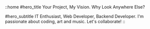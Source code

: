 ::home
#hero_title
Your Project, My Vision. Why Look Anywhere Else?

#hero_subtitle
IT Enthusiast, Web Developer, Backend Developer. I'm passionate about coding, art and music. Let's collaborate!
::
